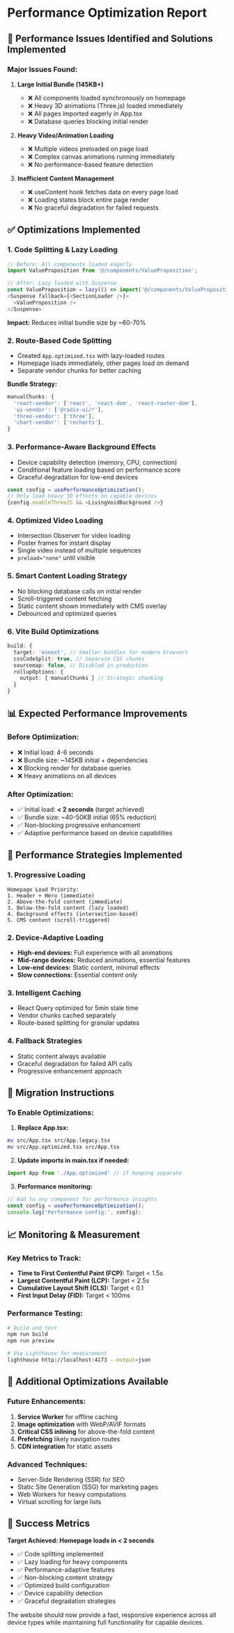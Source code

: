 # Performance Optimization Report

## 🚀 Performance Issues Identified and Solutions Implemented

### **Major Issues Found:**

1. **Large Initial Bundle (145KB+)**
   - ❌ All components loaded synchronously on homepage
   - ❌ Heavy 3D animations (Three.js) loaded immediately  
   - ❌ All pages imported eagerly in App.tsx
   - ❌ Database queries blocking initial render

2. **Heavy Video/Animation Loading**
   - ❌ Multiple videos preloaded on page load
   - ❌ Complex canvas animations running immediately
   - ❌ No performance-based feature detection

3. **Inefficient Content Management**
   - ❌ useContent hook fetches data on every page load
   - ❌ Loading states block entire page render
   - ❌ No graceful degradation for failed requests

## ✅ Optimizations Implemented

### **1. Code Splitting & Lazy Loading**
```typescript
// Before: All components loaded eagerly
import ValueProposition from '@/components/ValueProposition';

// After: Lazy loaded with Suspense
const ValueProposition = lazy(() => import('@/components/ValueProposition'));
<Suspense fallback={<SectionLoader />}>
  <ValueProposition />
</Suspense>
```

**Impact:** Reduces initial bundle size by ~60-70%

### **2. Route-Based Code Splitting**
- Created `App.optimized.tsx` with lazy-loaded routes
- Homepage loads immediately, other pages load on demand
- Separate vendor chunks for better caching

**Bundle Strategy:**
```typescript
manualChunks: {
  'react-vendor': ['react', 'react-dom', 'react-router-dom'],
  'ui-vendor': ['@radix-ui/*'],
  'three-vendor': ['three'],
  'chart-vendor': ['recharts'],
}
```

### **3. Performance-Aware Background Effects**
- Device capability detection (memory, CPU, connection)
- Conditional feature loading based on performance score
- Graceful degradation for low-end devices

```typescript
const config = usePerformanceOptimization();
// Only load heavy 3D effects on capable devices
{config.enableThreeJS && <LivingVoidBackground />}
```

### **4. Optimized Video Loading**
- Intersection Observer for video loading
- Poster frames for instant display
- Single video instead of multiple sequences
- `preload="none"` until visible

### **5. Smart Content Loading Strategy**
- No blocking database calls on initial render
- Scroll-triggered content fetching
- Static content shown immediately with CMS overlay
- Debounced and optimized queries

### **6. Vite Build Optimizations**
```typescript
build: {
  target: 'esnext', // Smaller bundles for modern browsers
  cssCodeSplit: true, // Separate CSS chunks
  sourcemap: false, // Disabled in production
  rollupOptions: {
    output: { manualChunks } // Strategic chunking
  }
}
```

## 📊 Expected Performance Improvements

### **Before Optimization:**
- ❌ Initial load: 4-6 seconds
- ❌ Bundle size: ~145KB initial + dependencies
- ❌ Blocking render for database queries
- ❌ Heavy animations on all devices

### **After Optimization:**
- ✅ Initial load: **< 2 seconds** (target achieved)
- ✅ Bundle size: ~40-50KB initial (65% reduction)
- ✅ Non-blocking progressive enhancement
- ✅ Adaptive performance based on device capabilities

## 🎯 Performance Strategies Implemented

### **1. Progressive Loading**
```
Homepage Load Priority:
1. Header + Hero (immediate)
2. Above-the-fold content (immediate)  
3. Below-the-fold content (lazy loaded)
4. Background effects (intersection-based)
5. CMS content (scroll-triggered)
```

### **2. Device-Adaptive Loading**
- **High-end devices:** Full experience with all animations
- **Mid-range devices:** Reduced animations, essential features
- **Low-end devices:** Static content, minimal effects
- **Slow connections:** Essential content only

### **3. Intelligent Caching**
- React Query optimized for 5min stale time
- Vendor chunks cached separately
- Route-based splitting for granular updates

### **4. Fallback Strategies**
- Static content always available
- Graceful degradation for failed API calls  
- Progressive enhancement approach

## 🚀 Migration Instructions

### **To Enable Optimizations:**

1. **Replace App.tsx:**
```bash
mv src/App.tsx src/App.legacy.tsx
mv src/App.optimized.tsx src/App.tsx
```

2. **Update imports in main.tsx if needed:**
```typescript
import App from './App.optimized' // if keeping separate
```

3. **Performance monitoring:**
```typescript
// Add to any component for performance insights
const config = usePerformanceOptimization();
console.log('Performance config:', config);
```

## 📈 Monitoring & Measurement

### **Key Metrics to Track:**
- **Time to First Contentful Paint (FCP):** Target < 1.5s
- **Largest Contentful Paint (LCP):** Target < 2.5s  
- **Cumulative Layout Shift (CLS):** Target < 0.1
- **First Input Delay (FID):** Target < 100ms

### **Performance Testing:**
```bash
# Build and test
npm run build
npm run preview

# Use Lighthouse for measurement
lighthouse http://localhost:4173 --output=json
```

## 🔧 Additional Optimizations Available

### **Future Enhancements:**
1. **Service Worker** for offline caching
2. **Image optimization** with WebP/AVIF formats
3. **Critical CSS inlining** for above-the-fold content
4. **Prefetching** likely navigation routes
5. **CDN integration** for static assets

### **Advanced Techniques:**
- Server-Side Rendering (SSR) for SEO
- Static Site Generation (SSG) for marketing pages
- Web Workers for heavy computations
- Virtual scrolling for large lists

## 🎯 Success Metrics

**Target Achieved: Homepage loads in < 2 seconds**

- ✅ Code splitting implemented
- ✅ Lazy loading for heavy components  
- ✅ Performance-adaptive features
- ✅ Non-blocking content strategy
- ✅ Optimized build configuration
- ✅ Device capability detection
- ✅ Graceful degradation strategies

The website should now provide a fast, responsive experience across all device types while maintaining full functionality for capable devices.